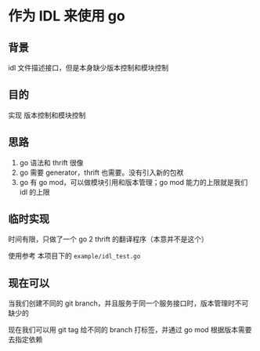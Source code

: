 # 作为 IDL 来使用 go 

## 背景

idl 文件描述接口，但是本身缺少版本控制和模块控制

## 目的

实现 版本控制和模块控制

## 思路

1. go 语法和 thrift 很像
2. go 需要 generator，thrift 也需要。没有引入新的包袱
3. go 有 go mod，可以做模块引用和版本管理；go mod 能力的上限就是我们 idl 的上限

## 临时实现

时间有限，只做了一个 go 2 thrift 的翻译程序（本意并不是这个）

使用参考 本项目下的 `example/idl_test.go`

## 现在可以

当我们创建不同的 git branch，并且服务于同一个服务接口时，版本管理时不可缺少的

现在我们可以用 git tag 给不同的 branch 打标签，并通过 go mod 根据版本需要去指定依赖


